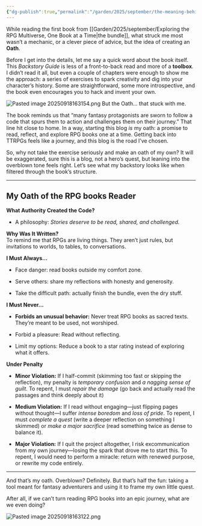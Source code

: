 ```yaml
---
{"dg-publish":true,"permalink":"/garden/2025/september/the-meaning-behind-an-oath/","created":"2025-09-18T16:25:28.627+02:00","updated":"2025-09-18T16:41:15.216+02:00"}
---
```




While reading the first book from [[Garden/2025/september/Exploring the RPG Multiverse, One Book at a Time\|the bundle]], what struck me most wasn’t a mechanic, or a clever piece of advice, but the idea of creating an **Oath**.

Before I get into the details, let me say a quick word about the book itself. This _Backstory Guide_ is less of a front-to-back read and more of a **toolbox**. I didn’t read it all, but even a couple of chapters were enough to show me the approach: a series of exercises to spark creativity and dig into your character’s history. Some are straightforward, some more introspective, and the book even encourages you to hack and invent your own.

![Pasted image 20250918163154.png](/img/user/zunsorted/Pasted%20image%2020250918163154.png)
But the Oath… that stuck with me.

The book reminds us that “many fantasy protagonists are sworn to follow a code that spurs them to action and challenges them on their journey.” That line hit close to home. In a way, starting this blog _is_ my oath: a promise to read, reflect, and explore RPG books one at a time. Getting back into TTRPGs feels like a journey, and this blog is the road I’ve chosen.

So, why not take the exercise seriously and make an oath of my own? It will be exaggerated, sure this is a blog, not a hero’s quest, but leaning into the overblown tone feels right. Let’s see what my backstory looks like when filtered through the book’s structure.

---

## My Oath of the RPG books Reader

**What Authority Created the Code?**

- A philosophy: _Stories deserve to be read, shared, and challenged._
    

**Why Was It Written?**  
To remind me that RPGs are living things. They aren’t just rules, but invitations to worlds, to tables, to conversations.

**I Must Always…**

- Face danger: read books outside my comfort zone.
    
- Serve others: share my reflections with honesty and generosity.
    
- Take the difficult path: actually finish the bundle, even the dry stuff.
    

**I Must Never…**

- **Forbids an unusual behavior:** Never treat RPG books as sacred texts. They’re meant to be used, not worshiped.
    
- Forbid a pleasure: Read without reflecting.
    
- Limit my options: Reduce a book to a star rating instead of exploring what it offers.
    

**Under Penalty**

- **Minor Violation:** If I half-commit (skimming too fast or skipping the reflection), my penalty is _temporary confusion_ and _a nagging sense of guilt_. To repent, I must _repair the damage_ (go back and actually read the passages and think deeply about it)
    
- **Medium Violation:** If I read without engaging—just flipping pages without thought—I suffer _intense boredom_ and _loss of pride_. To repent, I must _complete a quest_ (write a deeper reflection on something I skimmed) or _make a major sacrifice_ (read something twice as dense to balance it).
    
- **Major Violation:** If I quit the project altogether, I risk excommunication from my own journey—losing the spark that drove me to start this. To repent, I would need to perform a miracle: return with renewed purpose, or rewrite my code entirely.
    

---

And that’s my oath. Overblown? Definitely. But that’s half the fun: taking a tool meant for fantasy adventurers and using it to frame my own little quest.

After all, if we can’t turn reading RPG books into an epic journey, what are we even doing?

![Pasted image 20250918163122.png](/img/user/zunsorted/Pasted%20image%2020250918163122.png)
